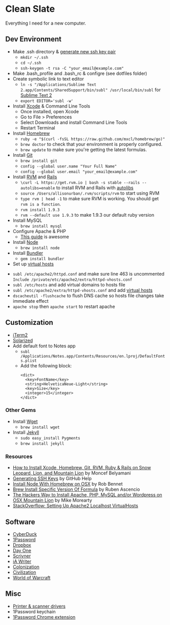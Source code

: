 Clean Slate
===========

Everything I need for a new computer.

## Dev Environment
- Make .ssh directory & [generate new ssh key pair](https://help.github.com/articles/generating-ssh-keys)
  * `mkdir ~/.ssh`
  * `cd ~/.ssh`
  * `ssh-keygen -t rsa -C "your_email@example.com"`
- Make .bash_profile and .bash_rc & configre (see dotfiles folder)
- Create symbolic link to text editor
  * `ln -s "/Applications/Sublime Text 2.app/Contents/SharedSupport/bin/subl" /usr/local/bin/subl` for [Sublime Text 2](http://www.sublimetext.com/)
  * `export EDITOR='subl -w'`
- Install [Xcode](https://itunes.apple.com/us/app/xcode/id497799835?mt=12) & Command Line Tools
  * Once installed, open Xcode
  * Go to File > Preferences
  * Select Downloads and install Command Line Tools
  * Restart Terminal
- Install [Homebrew](http://brew.sh/) 
  * `ruby -e "$(curl -fsSL https://raw.github.com/mxcl/homebrew/go)"`
  * `brew doctor` to check that your environment is properly configured.
  * `brew update` to make sure you're getting the latest formulas.
- Install [Git](http://git-scm.com/)
  * `brew install git`
  * `config --global user.name "Your Full Name"`
  * `config --global user.email "your_email@example.com"`
- Install [RVM](https://rvm.io/) and [Rails](http://rubyonrails.org/)
  * `\curl -L https://get.rvm.io | bash -s stable --rails --autolibs=enable` to install RVM and Rails with [autolibs](https://rvm.io/rvm/autolibs)
  * `source /Users/allisonurban/.rvm/scripts/rvm` to start using RVM
  * `type rvm | head -1` to make sure RVM is working. You should get `rvm is a function`.
  * `rvm install 1.9.3`
  * `rvm --default use 1.9.3` to make 1.9.3 our default ruby version
- Install MySQL
  * `brew install mysql`
- Configure Apache & PHP
  * [This guide](http://www.morearty.com/blog/2013/02/03/the-hackers-way-to-install-apache-php-mysql-and-or-wordpress-on-osx-mountain-lion/) is awesome
- Install [Node](http://nodejs.org/)
  * `brew install node`
- Install [Bundler](http://bundler.io/)
  * `gem install bundler`
- Set up [virtual hosts](http://stackoverflow.com/questions/1454671/apache-2-2-localhost-virtualhosts-problems)
 * `subl /etc/apache2/httpd.conf` and make sure line 463 is uncommented `Include /private/etc/apache2/extra/httpd-vhosts.conf` 
 * `subl /etc/hosts` and add virtual domains to hosts file 
 * `subl /etc/apache2/extra/httpd-vhosts.conf` and add [virtual hosts](http://stackoverflow.com/questions/1454671/apache-2-2-localhost-virtualhosts-problems)
 * `dscacheutil -flushcache` to flush DNS cache so hosts file changes take immediate effect
 * `apache stop` then `apache start` to restart apache

## Customization
- [iTerm2](http://www.iterm2.com/)
- [Solarized](http://ethanschoonover.com/solarized)
- Add default font to Notes app
  * `subl /Applications/Notes.app/Contents/Resources/en.lproj/DefaultFonts.plist`
  * Add the following block:
    ```
    <dict>
      <key>FontName</key>
      <string>HelveticaNeue-Light</string>
      <key>Size</key>
      <integer>15</integer>
    </dict>
    ```

### Other Gems
- Install [Wget](http://en.wikipedia.org/wiki/Wget)
  * `brew install wget`
- Install [Jekyll](http://jekyllrb.com/)
  * `sudo easy_install Pygments`
  * `brew install jekyll`


### Resources
- [How to Install Xcode, Homebrew, Git, RVM, Ruby & Rails on Snow Leopard, Lion, and Mountain Lion](http://www.moncefbelyamani.com/how-to-install-xcode-homebrew-git-rvm-ruby-on-mac/) by Moncef Belyamani 
- [Generating SSH Keys](https://help.github.com/articles/generating-ssh-keys) by GitHub Help
- [Install Node With Homebrew on OSX](http://madebyhoundstooth.com/blog/install-node-with-homebrew-on-os-x/) by Rob Bennet
- [Brew Install Specific Version Of Formula](https://coderwall.com/p/lqphzg) by Ruben Ascencio
- [The Hackers Way to Install Apache, PHP, MySQL and/or Wordpress on OSX Mountain Lion](http://www.morearty.com/blog/2013/02/03/the-hackers-way-to-install-apache-php-mysql-and-or-wordpress-on-osx-mountain-lion/) by Mike Morearty
- [StackOverflow: Setting Up Apache2 Localhost VirtualHosts](http://stackoverflow.com/questions/1454671/apache-2-2-localhost-virtualhosts-problems)

## Software
- [CyberDuck](http://cyberduck.ch/)
- [1Password](https://agilebits.com/onepassword)
- [Dropbox](https://www.dropbox.com/)
- [Day One](https://itunes.apple.com/us/app/day-one-journal-diary/id421706526?mt=8)
- [Scrivner](https://itunes.apple.com/us/app/scrivener/id418889511?mt=12)
- [iA Writer](https://itunes.apple.com/us/app/ia-writer/id439623248?mt=12)
- [Colonization](https://itunes.apple.com/us/app/sid-meiers-civilization-iv/id411705368?mt=12)
- [Civilization](https://itunes.apple.com/us/app/civilization-v-campaign-edition/id439924718?mt=12)
- [World of Warcraft](https://us.battle.net/account/download/)

## Misc
- [Printer & scanner drivers](http://www.usa.canon.com/cusa/support/consumer/printers_multifunction/pixma_mx_series/pixma_mx320#DriversAndSoftware)
- 1Password keychain
- [1Password Chrome extension](https://agilebits.com/extensions/mac/index.html)


